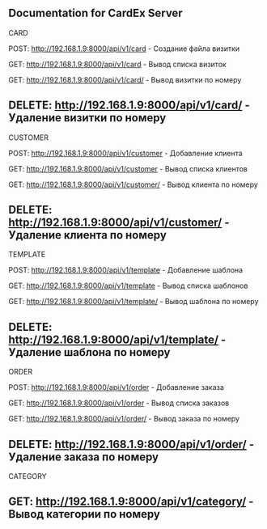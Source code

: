 ## Documentation for CardEx Server

CARD

POST: http://192.168.1.9:8000/api/v1/card - Создание файла визитки

GET: http://192.168.1.9:8000/api/v1/card - Вывод списка визиток

GET: http://192.168.1.9:8000/api/v1/card/<id> - Вывод визитки по номеру

DELETE: http://192.168.1.9:8000/api/v1/card/<id> - Удаление визитки по номеру
-----------------------------------------------------------------------------









CUSTOMER

POST: http://192.168.1.9:8000/api/v1/customer - Добавление клиента

GET: http://192.168.1.9:8000/api/v1/customer - Вывод списка клиентов

GET: http://192.168.1.9:8000/api/v1/customer/<id> - Вывод клиента по номеру

DELETE: http://192.168.1.9:8000/api/v1/customer/<id> - Удаление клиента по номеру
---------------------------------------------------------------------------------









TEMPLATE

POST: http://192.168.1.9:8000/api/v1/template - Добавление шаблона

GET: http://192.168.1.9:8000/api/v1/template - Вывод списка шаблонов

GET: http://192.168.1.9:8000/api/v1/template/<id> - Вывод шаблона по номеру

DELETE: http://192.168.1.9:8000/api/v1/template/<id> - Удаление шаблона по номеру
---------------------------------------------------------------------------------










ORDER

POST: http://192.168.1.9:8000/api/v1/order - Добавление заказа

GET: http://192.168.1.9:8000/api/v1/order - Вывод списка заказов

GET: http://192.168.1.9:8000/api/v1/order/<id> - Вывод заказа по номеру

DELETE: http://192.168.1.9:8000/api/v1/order/<id> - Удаление заказа по номеру
-----------------------------------------------------------------------------










CATEGORY

GET: http://192.168.1.9:8000/api/v1/category/<id> - Вывод категории по номеру
-----------------------------------------------------------------------------
